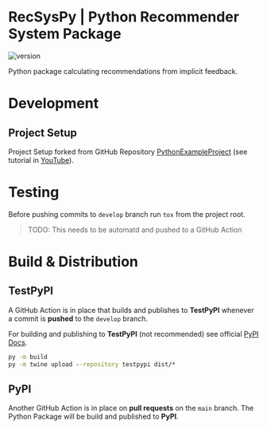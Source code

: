 # RecSysPy | Python Recommender System Package

![version](https://img.shields.io/badge/version-0.0.3-blue)

Python package calculating recommendations from implicit feedback.

# Development

## Project Setup

Project Setup forked from GitHub Repository [PythonExampleProject](https://github.com/Coding-Crashkurse/PythonExampleProject) (see tutorial in [YouTube](https://www.youtube.com/watch?v=3QvUqHIglmo)).

# Testing

Before pushing commits to `develop` branch run `tox` from the project root.

> TODO: This needs to be automatd and pushed to a GitHub Action

# Build & Distribution

## TestPyPI

A GitHub Action is in place that builds and publishes to **TestPyPI** whenever a commit is **pushed** to the `develop` branch.

For building and publishing to **TestPyPI** (not recommended) see official [PyPI Docs](https://packaging.python.org/en/latest/tutorials/packaging-projects/).

```cmd
py -m build
py -m twine upload --repository testpypi dist/*
```

## PyPI

Another GitHub Action is in place on **pull requests** on the `main` branch. The Python Package will be build and published to **PyPI**.
